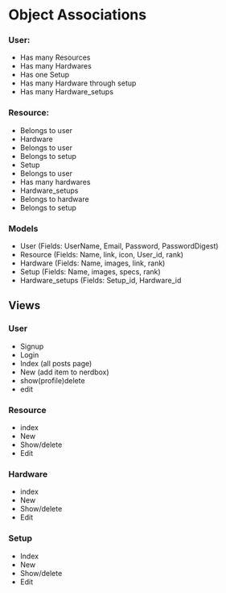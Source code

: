 # Object Associations

### User:
- Has many Resources
- Has many Hardwares
- Has one Setup
- Has  many Hardware through setup
- Has many Hardware_setups

### Resource: 
- Belongs to user
- Hardware
- Belongs to user
- Belongs to setup
- Setup
- Belongs to user
- Has many hardwares
- Hardware_setups
- Belongs to hardware
- Belongs to setup

### Models
- User (Fields: UserName, Email, Password, PasswordDigest)
- Resource (Fields: Name, link, icon, User_id, rank)
- Hardware (Fields: Name, images, link, rank)
- Setup (Fields: Name, images, specs, rank)
- Hardware_setups (Fields: Setup_id, Hardware_id
## Views
### User
- Signup
- Login
- Index (all posts page)
- New (add item to nerdbox)
- show(profile)delete
- edit
### Resource
- index
- New
- Show/delete
- Edit
### Hardware
- index
- New
- Show/delete
- Edit
### Setup
- Index
- New
- Show/delete
- Edit
